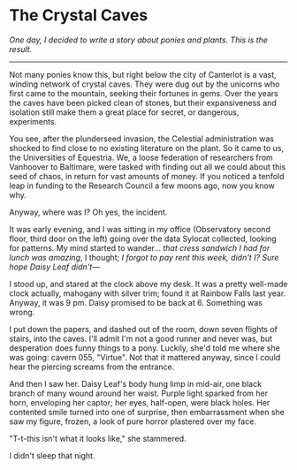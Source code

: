 # The Crystal Caves

*One day, I decided to write a story about ponies and plants. This is the result.*

---

Not many ponies know this, but right below the city of Canterlot is a vast, winding network of crystal caves. They were dug out by the unicorns who first came to the mountain, seeking their fortunes in gems. Over the years the caves have been picked clean of stones, but their expansiveness and isolation still make them a great place for secret, or dangerous, experiments.

You see, after the plunderseed invasion, the Celestial administration was shocked to find close to no existing literature on the plant. So it came to us, the Universities of Equestria. We, a loose federation of researchers from Vanhoover to Baltimare, were tasked with finding out all we could about this seed of chaos, in return for vast amounts of money. If you noticed a tenfold leap in funding to the Research Council a few moons ago, now you know why.

Anyway, where was I? Oh yes, the incident.

It was early evening, and I was sitting in my office (Observatory second floor, third door on the left) going over the data Sylocat collected, looking for patterns. My mind started to wander... *that cress sandwich I had for lunch was amazing*, I thought; *I forgot to pay rent this week, didn't I?* *Sure hope Daisy Leaf didn't&mdash;*

I stood up, and stared at the clock above my desk. It was a pretty well-made clock actually, mahogany with silver trim; found it at Rainbow Falls last year. Anyway, it was 9 pm. Daisy promised to be back at 6. Something was wrong.

I put down the papers, and dashed out of the room, down seven flights of stairs, into the caves. I'll admit I'm not a good runner and never was, but desperation does funny things to a pony. Luckily, she'd told me where she was going: cavern 055, "Virtue". Not that it mattered anyway, since I could hear the piercing screams from the entrance.

And then I saw her. Daisy Leaf's body hung limp in mid-air, one black branch of many wound around her waist. Purple light sparked from her horn, enveloping her captor; her eyes, half-open, were black holes. Her contented smile turned into one of surprise, then embarrassment when she saw my figure, frozen, a look of pure horror plastered over my face.

"T-t-this isn't what it looks like," she stammered.

I didn't sleep that night.
